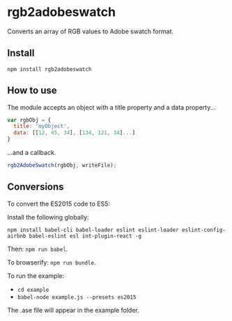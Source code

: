 # rgb2adobeswatch

Converts an array of RGB values to Adobe swatch format.

## Install

`npm install rgb2adobeswatch`

## How to use

The module accepts an object with a title property and a data property...

```javascript
var rgbObj = {
  title: 'myObject',
  data: [[12, 45, 34], [134, 121, 34]...]
}
```

...and a callback.

```javascript
rgb2AdobeSwatch(rgbObj, writeFile);
```

## Conversions

To convert the ES2015 code to ES5:

Install the following globally:

`npm install babel-cli babel-loader eslint eslint-loader eslint-config-airbnb babel-eslint esl int-plugin-react -g`

Then: `npm run babel`.

To browserify: `npm run bundle`.

To run the example:

* `cd example`
* `babel-node example.js --presets es2015`

The .ase file will appear in the example folder.